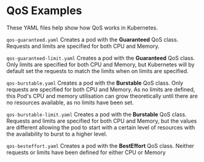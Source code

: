 # QoS Examples

These YAML files help show how QoS works in Kubernetes.

`qos-guaranteed.yaml`
Creates a pod with the **Guaranteed** QoS class. Requests and limits are specified for both CPU and Memory.

`qos-guaranteed-limit.yaml`
Creates a pod with the **Guaranteed** QoS class. Only limits are specified for both CPU and Memory, but Kubernetes will by default set the requests to match the limits when on limits are specified.

`qos-burstable.yaml`
Creates a pod with the **Burstable** QoS class. Only requests are specified for both CPU and Memory. As no limits are defined, this Pod's CPU and memory utilisation can grow theoretically until there are no resources available, as no limits have been set.

`qos-burstable-limit.yaml`
Creates a pod with the **Burstable** QoS class. Requests and limits are specified for both CPU and Memory, but the values are different allowing the pod to start with a certain level of resources with the availability to burst to a higher level.

`qos-besteffort.yaml`
Creates a pod with the **BestEffort** QoS class. Neither requests or limits have been defined for either CPU or Memory